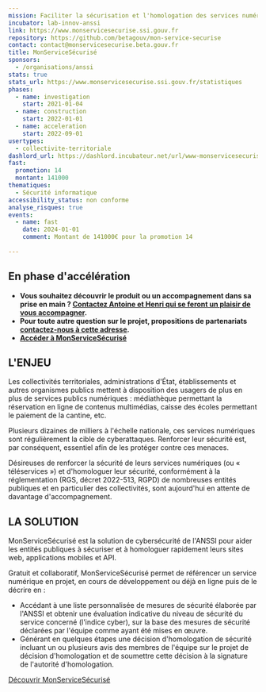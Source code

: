 ```yaml
---
mission: Faciliter la sécurisation et l'homologation des services numériques
incubator: lab-innov-anssi
link: https://www.monservicesecurise.ssi.gouv.fr
repository: https://github.com/betagouv/mon-service-securise
contact: contact@monservicesecurise.beta.gouv.fr
title: MonServiceSécurisé
sponsors:
  - /organisations/anssi
stats: true
stats_url: https://www.monservicesecurise.ssi.gouv.fr/statistiques
phases:
  - name: investigation
    start: 2021-01-04
  - name: construction
    start: 2022-01-01
  - name: acceleration
    start: 2022-09-01
usertypes:
  - collectivite-territoriale
dashlord_url: https://dashlord.incubateur.net/url/www-monservicesecurise-ssi-gouv-fr/
fast:
  promotion: 14
  montant: 141000
thematiques:
  - Sécurité informatique
accessibility_status: non conforme
analyse_risques: true
events:
  - name: fast
    date: 2024-01-01
    comment: Montant de 141000€ pour la promotion 14
    
---
```

## En phase d'accélération

- **Vous souhaitez découvrir le produit ou un accompagnement dans sa prise en main ? [Contactez Antoine et Henri qui se feront un plaisir de vous accompagner](mailto:support@monservicesecurise.beta.gouv.fr).**
- **Pour toute autre question sur le projet, propositions de partenariats [contactez-nous à cette adresse](mailto:contact@monservicesecurise.beta.gouv.fr).**
- **[Accéder à MonServiceSécurisé](https://www.monservicesecurise.ssi.gouv.fr)**

## L'ENJEU

Les collectivités territoriales, administrations d'État, établissements et
autres organismes publics mettent à disposition des usagers de plus en plus
de services publics numériques : médiathèque permettant la réservation en
ligne de contenus multimédias, caisse des écoles permettant le paiement de la
cantine, etc.

Plusieurs dizaines de milliers à l'échelle nationale,
ces services numériques sont régulièrement la cible de cyberattaques.
Renforcer leur sécurité est, par conséquent,
essentiel afin de les protéger contre ces menaces.

Désireuses de renforcer la sécurité de leurs services numériques (ou « téléservices »)
et d'homologuer leur sécurité, conformément à la réglementation (RGS, décret 2022-513, RGPD)
de nombreuses entités publiques et en particulier des collectivités, sont
aujourd'hui en attente de davantage d'accompagnement.

## LA SOLUTION

MonServiceSécurisé est la solution de cybersécurité de l'ANSSI
pour aider les entités publiques à sécuriser et à homologuer rapidement leurs sites web, applications mobiles et API.

Gratuit et collaboratif, MonServiceSécurisé permet de référencer un service numérique en projet, en cours de
développement ou déjà en ligne puis de le décrire en :

- Accédant à une liste personnalisée de mesures de sécurité élaborée par l'ANSSI et obtenir une évaluation
  indicative du niveau de sécurité du service concerné (l'indice cyber), sur la base des mesures de sécurité déclarées
  par l'équipe comme ayant été mises en œuvre.
- Générant en quelques étapes une décision d'homologation de sécurité incluant un ou plusieurs avis des membres
  de l'équipe sur le projet de décision d'homologation et de soumettre cette décision à la signature de l'autorité d'homologation.

[Découvrir MonServiceSécurisé](https://www.monservicesecurise.ssi.gouv.fr/)
